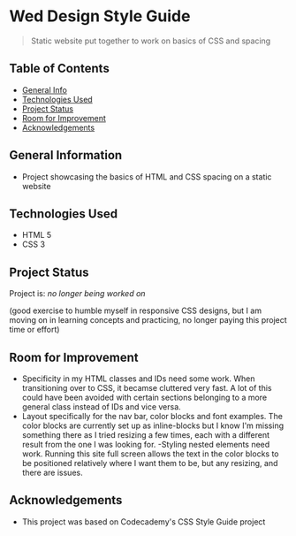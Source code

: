# Wed Design Style Guide
> Static website put together to work on basics of CSS and spacing

## Table of Contents
* [General Info](#general-information)
* [Technologies Used](#technologies-used)
* [Project Status](#project-status)
* [Room for Improvement](#room-for-improvement)
* [Acknowledgements](#acknowledgements)
<!-- * [License](#license) -->


## General Information
- Project showcasing the basics of HTML and CSS spacing on a static website

## Technologies Used
- HTML 5
- CSS 3

## Project Status
Project is: _no longer being worked on_

(good exercise to humble myself in responsive CSS designs, but I am moving on in learning concepts and practicing, no longer paying this project time or effort)


## Room for Improvement
- Specificity in my HTML classes and IDs need some work. When transitioning over to CSS, it becamse cluttered very fast. A lot of this could have been avoided with certain sections belonging to a more general class instead of IDs and vice versa.
- Layout specifically for the nav bar, color blocks and font examples. The color blocks are currently set up as inline-blocks but I know I'm missing something there as I tried resizing a few times, each with a different result from the one I was looking for.
-Styling nested elements need work. Running this site full screen allows the text in the color blocks to be positioned relatively where I want them to be, but any resizing, and there are issues.

## Acknowledgements
- This project was based on Codecademy's CSS Style Guide project